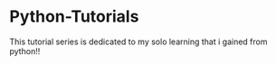 # Python-Tutorials
This tutorial series is dedicated to my solo learning that i gained from python!!
